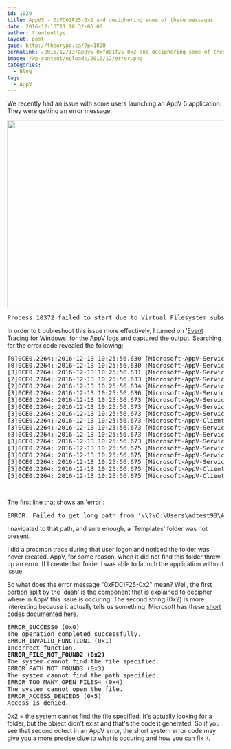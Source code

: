 ```yaml
---
id: 1820
title: AppV5 - 0xFD01F25-0x2 and deciphering some of these messages
date: 2016-12-13T11:18:32-06:00
author: trententtye
layout: post
guid: http://theorypc.ca/?p=1820
permalink: /2016/12/13/appv5-0xfd01f25-0x2-and-deciphering-some-of-these-messages/
image: /wp-content/uploads/2016/12/error.png
categories:
  - Blog
tags:
  - AppV
---
```

We recently had an issue with some users launching an AppV 5 application.  They were getting an error message:

<img class="aligncenter size-full wp-image-1823" src="http://theorypc.ca/wp-content/uploads/2016/12/event.png" alt="" width="632" height="435" srcset="http://theorypc.ca/wp-content/uploads/2016/12/event.png 632w, http://theorypc.ca/wp-content/uploads/2016/12/event-300x206.png 300w" sizes="(max-width: 632px) 100vw, 632px" /> 

<pre class="lang:default decode:true">Process 10372 failed to start due to Virtual Filesystem subsystem failure. Package ID {f20085a5-9efb-4460-a474-a9db9e3fada5}. Version ID {6bc31f1c-7abd-4c89-aadb-b0d9eb903f3d}. Error: 0xFD01F25-0x2</pre>

In order to troubleshoot this issue more effectively, I turned on '[Event Tracing for Windows](https://theorypc.ca/2016/03/24/appv5-the-trouble-with-appv5-logs-and-a-solution/)' for the AppV logs and captured the output.  Searching for the error code revealed the following:

<pre class="lang:default decode:true">[0]0CE0.2264::2016-12-13 10:25:56.630 [Microsoft-AppV-ServiceLog]2016-Dec-13 10:25:56.633 - VReg: [3296].[8804]: INFO: Incoming runtime settings are valid.  [vreg_runtime_configurator::initialize; 84] 
[0]0CE0.2264::2016-12-13 10:25:56.630 [Microsoft-AppV-ServiceLog]2016-Dec-13 10:25:56.633 - VReg: [3296].[8804]: INFO: Configuration initialization complete.  Mode: 1 Local COW creation path:Software\Classes\AppV\Client\Packages\F20085A5-9EFB-4460-A474-A9DB9E3FADA5 Roaming COW creation path:Software\Microsoft\AppV\Client\Packages\F20085A5-9EFB-4460-A474-A9DB9E3FADA5 Secure COW creation path:Software\Microsoft\AppV\Client\Packages\F20085A5-9EFB-4460-A474-A9DB9E3FADA5\S-1-5-21-38857442-2693285798-3636612711-15166942 Client package registry root:\REGISTRY\MACHINE\Software\Microsoft\AppV\Client\Packages\F20085A5-9EFB-4460-A474-A9DB9E3FADA5\Versions\6BC31F1C-7ABD-4C89-AADB-B0D9EB903F3D Client local COW root: \REGISTRY\USER\S-1-5-21-38857442-2693285798-3636612711-15166942_Classes\AppV\Client\Packages\F20085A5-9EFB-4460-A474-A9DB9E3FADA5 Client roaming COW root: \REGISTRY\USER\S-1-5-21-38857442-2693285798-3636612711-15166942\Software\Microsoft\AppV\Client\Packages\F20085A5-9EFB-4460-A474-A9DB9E3FADA5 Client secure COW root: \REGISTRY\MACHINE\Software\Microsoft\AppV\Client\Packages\F20085A5-9EFB-4460-A474-A9DB9E3FADA5\S-1-5-21-38857442-2693285798-3636612711-15166942  [vreg_runtime_configurator::initialize; 111] 
[3]0CE0.2264::2016-12-13 10:25:56.631 [Microsoft-AppV-ServiceLog]2016-Dec-13 10:25:56.633 - VReg: [3296].[8804]: INFO: Successfully validated user COW key at \REGISTRY\USER\S-1-5-21-38857442-2693285798-3636612711-15166942_Classes\AppV\Client\Packages\F20085A5-9EFB-4460-A474-A9DB9E3FADA5.  [vreg_runtime::ensure_cows; 203] 
[2]0CE0.2264::2016-12-13 10:25:56.633 [Microsoft-AppV-ServiceLog]2016-Dec-13 10:25:56.633 - VReg: [3296].[8804]: INFO: Successfully validated user COW key at \REGISTRY\USER\S-1-5-21-38857442-2693285798-3636612711-15166942\Software\Microsoft\AppV\Client\Packages\F20085A5-9EFB-4460-A474-A9DB9E3FADA5.  [vreg_runtime::ensure_cows; 216] 
[2]0CE0.2264::2016-12-13 10:25:56.634 [Microsoft-AppV-ServiceLog]2016-Dec-13 10:25:56.633 - VReg: [3296].[8804]: INFO: Successfully validated user COW key at Software\Microsoft\AppV\Client\Packages\F20085A5-9EFB-4460-A474-A9DB9E3FADA5\S-1-5-21-38857442-2693285798-3636612711-15166942.  [vreg_runtime::ensure_cows; 229] 
[3]0CE0.2264::2016-12-13 10:25:56.636 [Microsoft-AppV-ServiceLog]2016-Dec-13 10:25:56.633 - SubsystemController: [3296].[8804]: INFO: Virtual Registry start_runtime() success. Package {F20085A5-9EFB-4460-A474-A9DB9E3FADA5} - {6BC31F1C-7ABD-4C89-AADB-B0D9EB903F3D} user S-1-5-21-38857442-2693285798-3636612711-15166942  [AppV::Client::Virtualization::VirtualEnvironment::start_runtimes; 129] 
[3]0CE0.2264::2016-12-13 10:25:56.673 [Microsoft-AppV-ServiceLog]2016-Dec-13 10:25:56.664 - Vfs: [3296].[8804]: ERROR: Failed to get long path from '\\?\C:\Users\adtest93\AppData\Roaming\Microsoft\Windows\Templates'.  Error code: 0x0FD01F25-00000002  [vfs_path_helper::get_path_long_name; 141] 
[3]0CE0.2264::2016-12-13 10:25:56.673 [Microsoft-AppV-ServiceLog]2016-Dec-13 10:25:56.664 - Vfs: [3296].[8804]: ERROR: Failed to load runtime configurations. Error code: 0x0FD01F25-00000002  [vfs_runtime::start_runtime_internal; 103] 
[3]0CE0.2264::2016-12-13 10:25:56.673 [Microsoft-AppV-ServiceLog]2016-Dec-13 10:25:56.664 - SubsystemController: [3296].[8804]: ERROR: start_runtime() failed on Virtual Filesystem subsystem. Error 1139444949498986498.  [AppV::Client::Virtualization::VirtualEnvironment::start_runtimes; 105] 
[3]0CE0.2264::2016-12-13 10:25:56.673 [Microsoft-AppV-Client]Process 18552 failed to start due to Virtual Filesystem subsystem failure. Package ID {f20085a5-9efb-4460-a474-a9db9e3fada5}. Version ID {6bc31f1c-7abd-4c89-aadb-b0d9eb903f3d}. Error: 0xFD01F25-0x2 
[3]0CE0.2264::2016-12-13 10:25:56.673 [Microsoft-AppV-ServiceLog]2016-Dec-13 10:25:56.664 - SubsystemController: [3296].[8804]: INFO: Removing VE from map. package: {F20085A5-9EFB-4460-A474-A9DB9E3FADA5} - {6BC31F1C-7ABD-4C89-AADB-B0D9EB903F3D}, user SID: S-1-5-21-38857442-2693285798-3636612711-15166942, VE id: 87  [AppV::Client::Virtualization::VirtualEnvironmentMap::remove_ve; 106] 
[3]0CE0.2264::2016-12-13 10:25:56.673 [Microsoft-AppV-ServiceLog]2016-Dec-13 10:25:56.664 - SubsystemController: [3296].[8804]: INFO: VECreated activity received. Package GUID f20085a5-9efb-4460-a474-a9db9e3fada5, version GUID 6bc31f1c-7abd-4c89-aadb-b0d9eb903f3d, user S-1-5-21-38857442-2693285798-3636612711-15166942, result 1139444949498986498.  [AppV::Client::Virtualization::SubsystemController::HandleActivity_VirtualEnvironmentCreated; 529] 
[3]0CE0.2264::2016-12-13 10:25:56.673 [Microsoft-AppV-ServiceLog]2016-Dec-13 10:25:56.664 - Orchestrator: [3296].[8804]: ERROR: Activity VirtualEnvironmentCreated #2656 failed on component SubsystemController (error: 0x0FD01F25-00000002).  [AppV::Client::Orchestration::ClientActivity::ExecuteActivity; 103] 
[3]0CE0.2264::2016-12-13 10:25:56.675 [Microsoft-AppV-ServiceLog]2016-Dec-13 10:25:56.664 - Orchestrator: [3296].[8804]: INFO: Activity VirtualEnvironmentCreated #2656 for (entity f20085a5-9efb-4460-a474-a9db9e3fada5, version 6bc31f1c-7abd-4c89-aadb-b0d9eb903f3d) is no longer coordinated with other running activity instances.  [AppV::Client::Orchestration::RunningActivities::Remove; 234] 
[3]0CE0.2264::2016-12-13 10:25:56.675 [Microsoft-AppV-ServiceLog]2016-Dec-13 10:25:56.664 - Orchestrator: [3296].[8804]: ERROR: VirtualEnvironmentCreated activity #2656 failed with error code 0x55900D02-00000501.  [AppV::Client::Orchestration::ActivityManagerImpl<struct `public: static void __cdecl AppV::Client::Orchestration::ActivityManagerFactory::CreateInstance(class std::shared_ptr<class AppV::Client::Orchestration::ActivityManager> &,enum AppV::Shared::RuntimeNamespaceConfiguration)'::`2'::Empty>::RequestActivity; 304] 
[5]0CE0.2264::2016-12-13 10:25:56.675 [Microsoft-AppV-ServiceLog]2016-Dec-13 10:25:56.680 - VirtualizationManager: [3296].[8804]: ERROR: 7 component failed to handle 12 activity. Error 1139444949498986498.  [AppV::Client::Virtualization::VirtualizationManager::HandleRequestActivityFailure; 646] 
[5]0CE0.2264::2016-12-13 10:25:56.675 [Microsoft-AppV-Client]D:\AppVData\PackageInstallationRoot\F20085A5-9EFB-4460-A474-A9DB9E3FADA5\6BC31F1C-7ABD-4C89-AADB-B0D9EB903F3D\Root\VFS\ProgramFilesX86\Microsoft Office\Office\MSACCESS.EXE application from package ID {f20085a5-9efb-4460-a474-a9db9e3fada5} failed to launch. process ID 18552, error 0xFD01F25-0x2. 
[5]0CE0.2264::2016-12-13 10:25:56.675 [Microsoft-AppV-Client]D:\AppVData\PackageInstallationRoot\F20085A5-9EFB-4460-A474-A9DB9E3FADA5\6BC31F1C-7ABD-4C89-AADB-B0D9EB903F3D\Root\VFS\ProgramFilesX86\Microsoft Office\Office\MSACCESS.EXE application from package ID {f20085a5-9efb-4460-a474-a9db9e3fada5} failed to launch. process ID 18552, error 0x55900D02-0x501. 
</pre>

&nbsp;

The first line that shows an 'error':

<pre class="lang:default decode:true">ERROR: Failed to get long path from '\\?\C:\Users\adtest93\AppData\Roaming\Microsoft\Windows\Templates'</pre>

I navigated to that path, and sure enough, a 'Templates' folder was not present.

I did a procmon trace during that user logon and noticed the folder was never created.  AppV, for some reason, when it did not find this folder threw up an error.  If I create that folder I was able to launch the application without issue.

So what does the error message "0xFD01F25-0x2" mean?  Well, the first portion split by the 'dash' is the component that is explained to decipher where in AppV this issue is occuring.  The second string (0x2) is more interesting because it actually tells us something.  Microsoft has these [short codes documented here](https://msdn.microsoft.com/en-us/library/windows/desktop/ms681382(v=vs.85).aspx).

<pre class="lang:default decode:true">ERROR_SUCCESS0 (0x0)
The operation completed successfully.
ERROR_INVALID_FUNCTION1 (0x1)
Incorrect function.
<strong>ERROR_FILE_NOT_FOUND2 (0x2)</strong>
The system cannot find the file specified.
ERROR_PATH_NOT_FOUND3 (0x3)
The system cannot find the path specified.
ERROR_TOO_MANY_OPEN_FILES4 (0x4)
The system cannot open the file.
ERROR_ACCESS_DENIED5 (0x5)
Access is denied.
</pre>

0x2 = the system cannot find the file specified.  It's actually looking for a folder, but the object didn't exist and that's the code it generated.  So if you see that second octect in an AppV error, the short system error code may give you a more precise clue to what is occuring and how you can fix it.

<!-- AddThis Advanced Settings generic via filter on the_content -->

<!-- AddThis Share Buttons generic via filter on the_content -->
